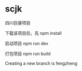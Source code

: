 # scjk
四川巨康项目

下载该项目后，先 npm install

启动项目 npm run dev 

打包项目 npm run build


Creating a new branch is fengzheng 